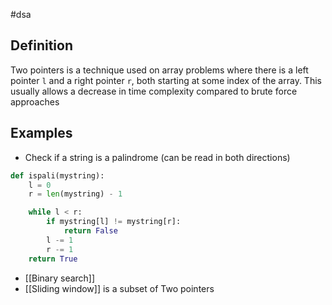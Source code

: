 #dsa

## Definition

Two pointers is a technique used on array problems where there is a left pointer `l` and a right pointer `r`, both starting at some index of the array. This usually allows a decrease in time complexity compared to brute force approaches

## Examples

- Check if a string is a palindrome (can be read in both directions)

```python
def ispali(mystring):
	l = 0
	r = len(mystring) - 1

	while l < r:
		if mystring[l] != mystring[r]:
			return False
		l -= 1
		r -= 1
	return True
```

- [[Binary search]]
- [[Sliding window]] is a subset of Two pointers
